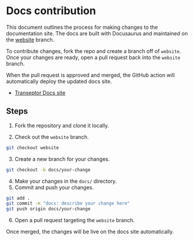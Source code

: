 # Docs contribution

This document outlines the process for making changes to the documentation site. The docs are built with Docusaurus and maintained on the [website](https://github.com/transeptorlabs/transeptor-bundler/tree/website) branch.

To contribute changes, fork the repo and create a branch off of `website`. Once your changes are ready, open a pull request back into the `website` branch.

When the pull request is approved and merged, the GitHub action will automatically deploy the updated docs site.

- [Transeptor Docs site](https://transeptor.transeptorlabs.io/docs) 

## Steps

1. Fork the repository and clone it locally.

2. Check out the `website` branch.

```bash
git checkout website
```

3. Create a new branch for your changes.

```bash
git checkout -b docs/your-change
```

4. Make your changes in the `docs/` directory.
5. Commit and push your changes.

```bash
git add .
git commit -m "docs: describe your change here"
git push origin docs/your-change
```

6. Open a pull request targeting the `website` branch.

Once merged, the changes will be live on the docs site automatically.
